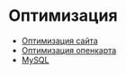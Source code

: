 # Оптимизация

- [Оптимизация сайта](https://bitbucket.org/project-tm/project.testing)
- [Оптимизация опенкарта](Опенкарт/README.md)
- [MySQL](MySQL/README.md)
